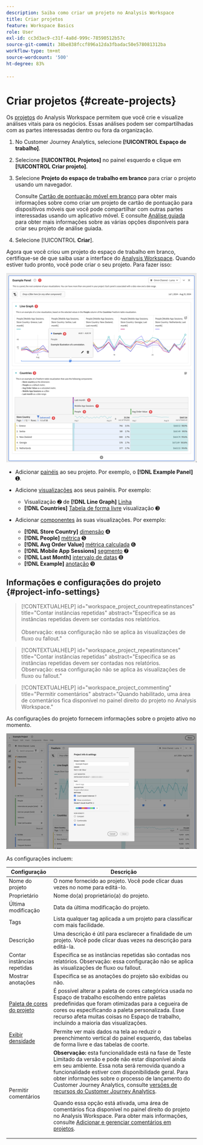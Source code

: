 ```yaml
---
description: Saiba como criar um projeto no Analysis Workspace
title: Criar projetos
feature: Workspace Basics
role: User
exl-id: cc3d3ac9-c31f-4a8d-999c-78590512b57c
source-git-commit: 38be838fccf896a12da3fbadac50e578081312ba
workflow-type: tm+mt
source-wordcount: '500'
ht-degree: 83%

---
```


# Criar projetos {#create-projects}


Os [projetos](/help/analysis-workspace/build-workspace-project/freeform-overview.md) do Analysis Workspace permitem que você crie e visualize análises vitais para os negócios.  Essas análises podem ser compartilhadas com as partes interessadas dentro ou fora da organização.

1. No Customer Journey Analytics, selecione **[!UICONTROL Espaço de trabalho]**.

1. Selecione **[!UICONTROL Projetos]** no painel esquerdo e clique em **[!UICONTROL Criar projeto]**.

1. Selecione **Projeto do espaço de trabalho em branco** para criar o projeto usando um navegador.

   Consulte [Cartão de pontuação móvel em branco](/help/mobile-app/curator.md) para obter mais informações sobre como criar um projeto de cartão de pontuação para dispositivos móveis que você pode compartilhar com outras partes interessadas usando um aplicativo móvel. E consulte [Análise guiada](/help/guided-analysis/overview.md) para obter mais informações sobre as várias opções disponíveis para criar seu projeto de análise guiada.

1. Selecione [!UICONTROL **Criar**].


Agora que você criou um projeto do espaço de trabalho em branco, certifique-se de que saiba usar a interface do [Analysis Workspace](/help/analysis-workspace/home.md). Quando estiver tudo pronto, você pode criar o seu projeto. Para fazer isso:

![Exemplo de projeto](assets/example-project.png)

* Adicionar [painéis](/help/analysis-workspace/c-panels/panels.md) ao seu projeto. Por exemplo, o **[!DNL Example Panel]** ➊.

* Adicione [visualizações](/help/analysis-workspace/visualizations/freeform-analysis-visualizations.md) aos seus painéis. Por exemplo:
   * Visualização ➋ de **[!DNL Line Graph]** [Linha](/help/analysis-workspace/visualizations/line.md)
   * **[!DNL Countries]** [Tabela de forma livre](/help/analysis-workspace/visualizations/freeform-table/freeform-table.md) visualização ➌
* Adicionar [componentes](/help/components/overview.md) às suas visualizações. Por exemplo:
   * **[!DNL Store Country]** [dimensão](/help/components/dimensions/overview.md) ➍
   * **[!DNL People]** [métrica](/help/components/apply-create-metrics.md) ➎
   * **[!DNL Avg Order Value]** [métrica calculada](/help/components/calc-metrics/calc-metr-overview.md) ➏
   * **[!DNL Mobile App Sessions]** [segmento](/help/components/segments/seg-overview.md) ➐
   * **[!DNL Last Month]** [intervalo de datas](/help/components/date-ranges/overview.md) ➑
   * **[!DNL Example]** [anotação](/help/components/annotations/overview.md) ➒


## Informações e configurações do projeto {#project-info-settings}

>[!CONTEXTUALHELP]
>id="workspace_project_countrepeatinstances"
>title="Contar instâncias repetidas"
>abstract="Especifica se as instâncias repetidas devem ser contadas nos relatórios.<br/><br/>Observação: essa configuração não se aplica às visualizações de fluxo ou fallout."

>[!CONTEXTUALHELP]
>id="workspace_project_repeatinstances"
>title="Contar instâncias repetidas"
>abstract="Especifica se as instâncias repetidas devem ser contadas nos relatórios.<br/>Observação: essa configuração não se aplica às visualizações de fluxo ou fallout."


>[!CONTEXTUALHELP]
>id="workspace_project_commenting"
>title="Permitir comentários"
>abstract="Quando habilitado, uma área de comentários fica disponível no painel direito do projeto no Analysis Workspace."


As configurações do projeto fornecem informações sobre o projeto ativo no momento.

![A janela Informações e configurações do projeto.](./assets/projectinfo.png)

As configurações incluem:

| Configuração | Descrição |
|---|---|
| Nome do projeto | O nome fornecido ao projeto. Você pode clicar duas vezes no nome para editá-lo. |
| Proprietário | Nome do(a) proprietário(a) do projeto. |
| Última modificação | Data da última modificação do projeto. |
| Tags | Lista qualquer tag aplicada a um projeto para classificar com mais facilidade. |
| Descrição | Uma descrição é útil para esclarecer a finalidade de um projeto. Você pode clicar duas vezes na descrição para editá-la. |
| Contar instâncias repetidas | Especifica se as instâncias repetidas são contadas nos relatórios. Observação: essa configuração não se aplica às visualizações de fluxo ou fallout. |
| Mostrar anotações | Especifica se as anotações do projeto são exibidas ou não. |
| [Paleta de cores do projeto](/help/analysis-workspace/build-workspace-project/color-palettes.md) | É possível alterar a paleta de cores categórica usada no Espaço de trabalho escolhendo entre paletas predefinidas que foram otimizadas para a cegueira de cores ou especificando a paleta personalizada. Esse recurso afeta muitas coisas no Espaço de trabalho, incluindo a maioria das visualizações. |
| [Exibir densidade](/help/analysis-workspace/build-workspace-project/view-density.md) | Permite ver mais dados na tela ao reduzir o preenchimento vertical do painel esquerdo, das tabelas de forma livre e das tabelas de coorte. |
| Permitir comentários | **Observação:** esta funcionalidade está na fase de Teste Limitado da versão e pode não estar disponível ainda em seu ambiente. Essa nota será removida quando a funcionalidade estiver com disponibilidade geral. Para obter informações sobre o processo de lançamento do Customer Journey Analytics, consulte [versões de recursos do Customer Journey Analytics](/help/release-notes/releases.md). <p>Quando essa opção está ativada, uma área de comentários fica disponível no painel direito do projeto no Analysis Workspace. Para obter mais informações, consulte [Adicionar e gerenciar comentários em projetos](/help/analysis-workspace/build-workspace-project/comment-projects.md).</p> |



